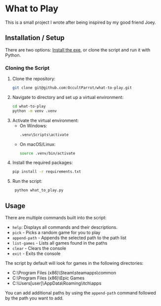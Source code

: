 # What to Play

This is a small project I wrote after being inspired by my good friend Joey.

## Installation / Setup

There are two options: [Install the exe](https://github.com/OccultParrot/what-to-play/releases), or clone the script and run it with Python.

### Cloning the Script

1. Clone the repository:
    ```bash
    git clone git@github.com:OccultParrot/what-to-play.git
   ```
2. Navigate to directory and set up a virtual environment:
   ```bash
   cd what-to-play
   python -m venv .venv
   ```
3. Activate the virtual environment:
    - On Windows:
      ```bash
      .venv\Scripts\activate
      ```
    - On macOS/Linux:
      ```bash
      source .venv/bin/activate
      ```
4. Install the required packages:
   ```bash
   pip install -r requirements.txt
   ```
5. Run the script:
   ```bash
    python what_to_play.py
    ```

## Usage
There are multiple commands built into the script:
- `help`: Displays all commands and their descriptions.
- `pick` - Picks a random game for you to play
- `append-path` - Appends the selected path to the path list
- `list-games` - Lists all games found in the paths
- `clear` - Clears the console
- `exit` - Exits the console

The script by default will look for games in the following directories:
- C:\Program Files (x86)\Steam\steamapps\common
- C:\Program Files (x86)\Epic Games
- C:\Users\[user]\AppData\Roaming\itch\apps

You can add additional paths by using the `append-path` command followed by the path you want to add.